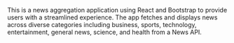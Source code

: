 This is a news aggregation application using React and Bootstrap to provide users with a streamlined experience. The app fetches and displays news across diverse categories including business, sports, technology, entertainment, general news, science, and health from a News API.
